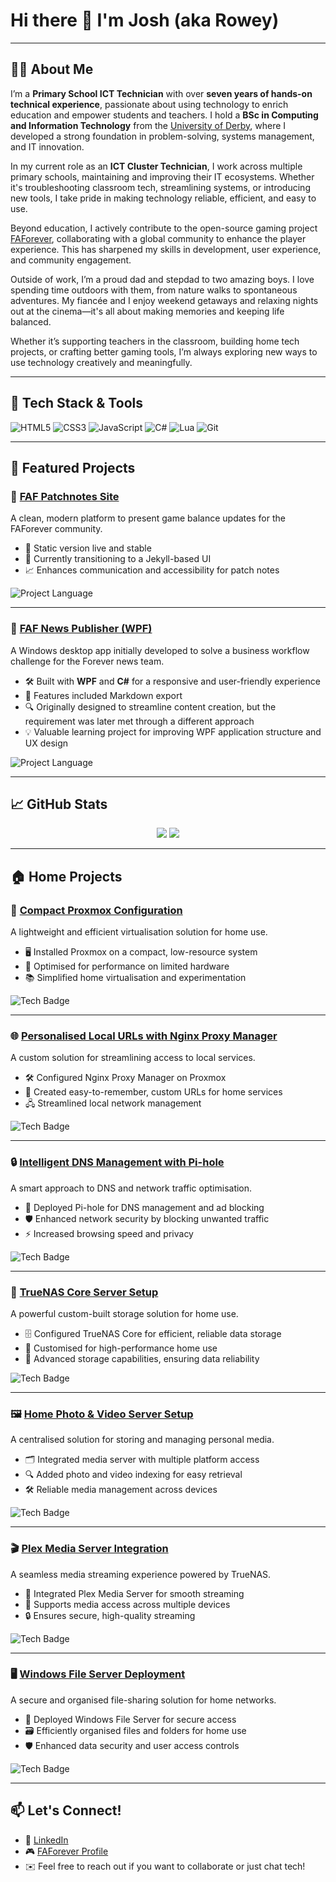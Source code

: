 # Hi there 👋 I'm Josh (aka Rowey)

---

## 👨‍💻 About Me

I’m a **Primary School ICT Technician** with over **seven years of hands-on technical experience**, passionate about using technology to enrich education and empower students and teachers. I hold a **BSc in Computing and Information Technology** from the [University of Derby](https://www.derby.ac.uk/?form=MG0AV3), where I developed a strong foundation in problem-solving, systems management, and IT innovation.

In my current role as an **ICT Cluster Technician**, I work across multiple primary schools, maintaining and improving their IT ecosystems. Whether it's troubleshooting classroom tech, streamlining systems, or introducing new tools, I take pride in making technology reliable, efficient, and easy to use.

Beyond education, I actively contribute to the open-source gaming project [FAForever](https://github.com/FAForever?form=MG0AV3), collaborating with a global community to enhance the player experience. This has sharpened my skills in development, user experience, and community engagement.

Outside of work, I’m a proud dad and stepdad to two amazing boys. I love spending time outdoors with them, from nature walks to spontaneous adventures. My fiancée and I enjoy weekend getaways and relaxing nights out at the cinema—it's all about making memories and keeping life balanced.  

Whether it’s supporting teachers in the classroom, building home tech projects, or crafting better gaming tools, I’m always exploring new ways to use technology creatively and meaningfully.

---

## 🧰 Tech Stack & Tools

![HTML5](https://img.shields.io/badge/-HTML5-E34F26?style=flat-square&logo=html5&logoColor=white)
![CSS3](https://img.shields.io/badge/-CSS3-1572B6?style=flat-square&logo=css3)
![JavaScript](https://img.shields.io/badge/-JavaScript-F7DF1E?style=flat-square&logo=javascript&logoColor=black)
![C#](https://img.shields.io/badge/-C%23-239120?style=flat-square&logo=c-sharp&logoColor=white)
![Lua](https://img.shields.io/badge/-Lua-000080?style=flat-square&logo=lua&logoColor=white)
![Git](https://img.shields.io/badge/-Git-F05032?style=flat-square&logo=git&logoColor=white)

---

## 🚀 Featured Projects

### 🎯 [FAF Patchnotes Site](https://github.com/MrRowey/FAF-Patchnotes-Site?form=MG0AV3)  
A clean, modern platform to present game balance updates for the FAForever community.

- 🧩 Static version live and stable  
- 🎨 Currently transitioning to a Jekyll-based UI  
- 📈 Enhances communication and accessibility for patch notes

![Project Language](https://img.shields.io/github/languages/top/MrRowey/FAF-Patchnotes-Site?style=flat-square)

---

### 📰 [FAF News Publisher (WPF)](https://github.com/MrRowey/FAF-News-Publisher-WPF)  
A Windows desktop app initially developed to solve a business workflow challenge for the Forever news team.

- 🛠 Built with **WPF** and **C#** for a responsive and user-friendly experience  
- 📝 Features included Markdown export
- 🔍 Originally designed to streamline content creation, but the requirement was later met through a different approach  
- 💡 Valuable learning project for improving WPF application structure and UX design

![Project Language](https://img.shields.io/github/languages/top/MrRowey/FAF-News-Publisher-WPF?style=flat-square)


---

## 📈 GitHub Stats

<p align="center">
  <img src="https://github-readme-stats.vercel.app/api?username=MrRowey&show_icons=true&theme=react&hide_border=true" />
  <img src="https://github-readme-stats.vercel.app/api/top-langs/?username=MrRowey&layout=compact&theme=react&hide_border=true" />
</p>

---

## 🏠 Home Projects

### 🔧 [Compact Proxmox Configuration](#)  
A lightweight and efficient virtualisation solution for home use.  
- 🖥️ Installed Proxmox on a compact, low-resource system  
- 🚀 Optimised for performance on limited hardware  
- 📚 Simplified home virtualisation and experimentation

![Tech Badge](https://img.shields.io/badge/Tech-Proxmox-00C0A0?style=flat-square)

---

### 🌐 [Personalised Local URLs with Nginx Proxy Manager](#)  
A custom solution for streamlining access to local services.  
- 🛠 Configured Nginx Proxy Manager on Proxmox  
- 🔗 Created easy-to-remember, custom URLs for home services  
- 🖧 Streamlined local network management

![Tech Badge](https://img.shields.io/badge/Tech-Nginx-009639?style=flat-square)

---

### 🔒 [Intelligent DNS Management with Pi-hole](#)  
A smart approach to DNS and network traffic optimisation.  
- 🔧 Deployed Pi-hole for DNS management and ad blocking  
- 🛡 Enhanced network security by blocking unwanted traffic  
- ⚡ Increased browsing speed and privacy

![Tech Badge](https://img.shields.io/badge/Tech-Pi--hole-000000?style=flat-square)

---

### 💾 [TrueNAS Core Server Setup](#)  
A powerful custom-built storage solution for home use.  
- 🗄 Configured TrueNAS Core for efficient, reliable data storage  
- 💾 Customised for high-performance home use  
- 🔐 Advanced storage capabilities, ensuring data reliability

![Tech Badge](https://img.shields.io/badge/Tech-TrueNAS-000000?style=flat-square)

---

### 🖼️ [Home Photo & Video Server Setup](#)  
A centralised solution for storing and managing personal media.  
- 🗂 Integrated media server with multiple platform access  
- 🔍 Added photo and video indexing for easy retrieval  
- 🛠 Reliable media management across devices

![Tech Badge](https://img.shields.io/badge/Tech-Media--Server-FF7F00?style=flat-square)

---

### 🎬 [Plex Media Server Integration](#)  
A seamless media streaming experience powered by TrueNAS.  
- 🎥 Integrated Plex Media Server for smooth streaming  
- 📱 Supports media access across multiple devices  
- 🔒 Ensures secure, high-quality streaming

![Tech Badge](https://img.shields.io/badge/Tech-Plex-000000?style=flat-square)

---

### 🖥️ [Windows File Server Deployment](#)  
A secure and organised file-sharing solution for home networks.  
- 🔄 Deployed Windows File Server for secure access  
- 🗃 Efficiently organised files and folders for home use  
- 🛡 Enhanced data security and user access controls

![Tech Badge](https://img.shields.io/badge/Tech-Windows--Server-0078D4?style=flat-square)

---

## 📫 Let's Connect!
- 💼 [LinkedIn](https://www.linkedin.com/in/josh-row-938394255/)  
- 🎮 [FAForever Profile](https://github.com/FAForever?form=MG0AV3)  
- ✉️ Feel free to reach out if you want to collaborate or just chat tech!
